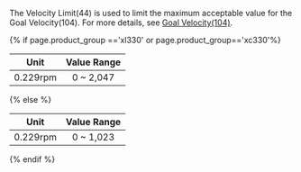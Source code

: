 The Velocity Limit(44) is used to limit the maximum acceptable value for the Goal Velocity(104). For more details, see [Goal Velocity(104)](#goal-velocity104).

{% if page.product_group =='xl330' or page.product_group=='xc330'%}

|   Unit   | Value Range |
|:--------:|:-----------:|
| 0.229rpm |  0 ~ 2,047  |

{% else %}

|   Unit   | Value Range |
|:--------:|:-----------:|
| 0.229rpm |  0 ~ 1,023  |

{% endif %}
